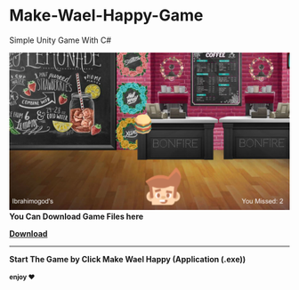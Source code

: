 # Make-Wael-Happy-Game
Simple Unity Game With C#

![Game Pic](./MakeWaelHappy.png)
<strong>You Can Download Game Files here <strong/>

<a href="https://drive.google.com/file/d/1_QCBbqxaIpDUcaVfLFiRsOozHYGhxGAK/view?usp=sharing" target="_blank">Download</a>
<hr/>
Start The Game by Click Make Wael Happy (Application (.exe))

<small> enjoy ♥ </small>
